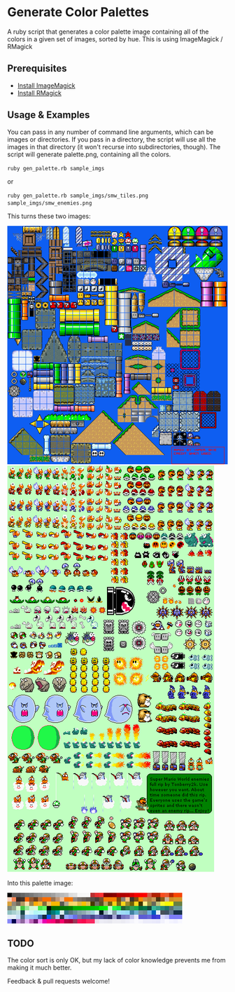 Generate Color Palettes
=========================

A ruby script that generates a color palette image containing all of the colors in a given set of images, sorted by hue. This is using ImageMagick / RMagick

Prerequisites
--------------

- [Install ImageMagick](http://imagemagick.org/)
- [Install RMagick](https://github.com/rmagick/rmagick)

Usage & Examples
------------------

You can pass in any number of command line arguments, which can be images or directories. If you pass in a directory, the script will use all the images in that directory (it won't recurse into subdirectories, though). The script will generate palette.png, containing all the colors.

`ruby gen_palette.rb sample_imgs`

or

`ruby gen_palette.rb sample_imgs/smw_tiles.png sample_imgs/smw_enemies.png`

This turns these two images:

![](sample_imgs/smw_tiles.png)
![](sample_imgs/smw_enemies.png)

Into this palette image:

<img src="palette.png" width="400" style="image-rendering: pixelated;">

TODO
--------

The color sort is only OK, but my lack of color knowledge prevents me from making it much better.

Feedback & pull requests welcome!